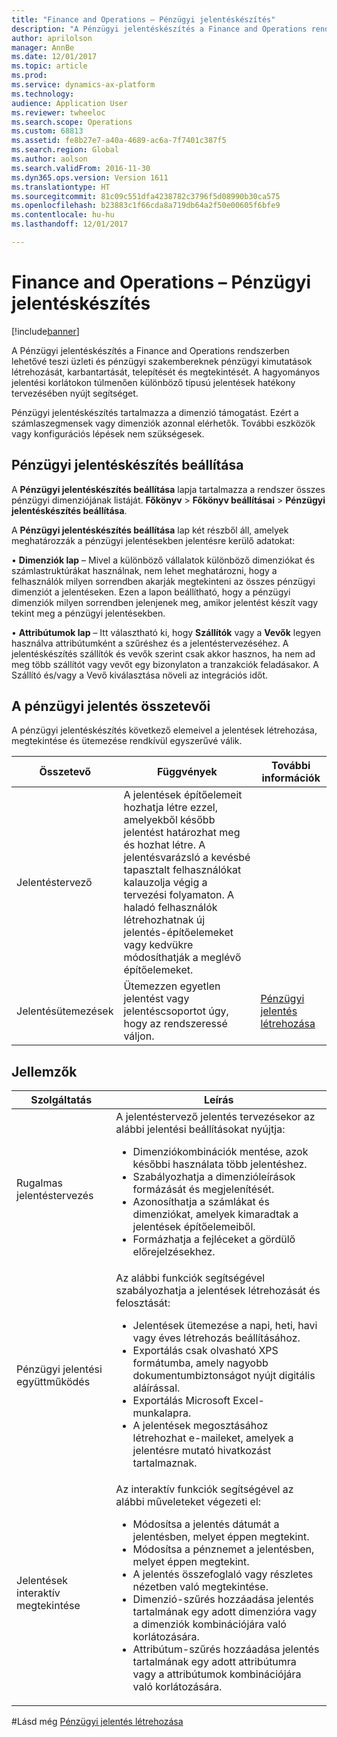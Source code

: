 ```yaml
---
title: "Finance and Operations – Pénzügyi jelentéskészítés"
description: "A Pénzügyi jelentéskészítés a Finance and Operations rendszerben lehetővé teszi üzleti és pénzügyi szakembereknek pénzügyi kimutatások létrehozását, karbantartását, telepítését és megtekintését. A hagyományos jelentési korlátokon túlmenően különböző típusú jelentések hatékony tervezésében nyújt segítséget."
author: aprilolson
manager: AnnBe
ms.date: 12/01/2017
ms.topic: article
ms.prod: 
ms.service: dynamics-ax-platform
ms.technology: 
audience: Application User
ms.reviewer: twheeloc
ms.search.scope: Operations
ms.custom: 68813
ms.assetid: fe8b27e7-a40a-4689-ac6a-7f7401c387f5
ms.search.region: Global
ms.author: aolson
ms.search.validFrom: 2016-11-30
ms.dyn365.ops.version: Version 1611
ms.translationtype: HT
ms.sourcegitcommit: 81c09c551dfa4238782c3796f5d08990b30ca575
ms.openlocfilehash: b23883c1f66cda8a719db64a2f50e00605f6bfe9
ms.contentlocale: hu-hu
ms.lasthandoff: 12/01/2017

---
```


# <a name="financial-reporting-for-finance-and-operations"></a>Finance and Operations – Pénzügyi jelentéskészítés

[!include[banner](../includes/banner.md)]


A Pénzügyi jelentéskészítés a Finance and Operations rendszerben lehetővé teszi üzleti és pénzügyi szakembereknek pénzügyi kimutatások létrehozását, karbantartását, telepítését és megtekintését. A hagyományos jelentési korlátokon túlmenően különböző típusú jelentések hatékony tervezésében nyújt segítséget.

Pénzügyi jelentéskészítés tartalmazza a dimenzió támogatást. Ezért a számlaszegmensek vagy dimenziók azonnal elérhetők. További eszközök vagy konfigurációs lépések nem szükségesek.

## <a name="financial-reporting-setup"></a>Pénzügyi jelentéskészítés beállítása
A **Pénzügyi jelentéskészítés beállítása** lapja tartalmazza a rendszer összes pénzügyi dimenziójának listáját. **Főkönyv** > **Főkönyv beállításai** > **Pénzügyi jelentéskészítés beállítása**. 

A **Pénzügyi jelentéskészítés beállítása** lap két részből áll, amelyek meghatározzák a pénzügyi jelentésekben jelentésre kerülő adatokat:

• **Dimenziók lap** – Mivel a különböző vállalatok különböző dimenziókat és számlastruktúrákat használnak, nem lehet meghatározni, hogy a felhasználók milyen sorrendben akarják megtekinteni az összes pénzügyi dimenziót a jelentéseken. Ezen a lapon beállítható, hogy a pénzügyi dimenziók milyen sorrendben jelenjenek meg, amikor jelentést készít vagy tekint meg a pénzügyi jelentésekben.

• **Attribútumok lap** – Itt választható ki, hogy **Szállítók** vagy a **Vevők** legyen használva attribútumként a szűréshez és a jelentéstervezéséhez. A jelentéskészítés szállítók és vevők szerint csak akkor hasznos, ha nem ad meg több szállítót vagy vevőt egy bizonylaton a tranzakciók feladásakor. A Szállító és/vagy a Vevő kiválasztása növeli az integrációs időt.



## <a name="financial-reporting-components"></a>A pénzügyi jelentés összetevői
A pénzügyi jelentéskészítés következő elemeivel a jelentések létrehozása, megtekintése és ütemezése rendkívül egyszerűvé válik.

| Összetevő        | Függvények                                                                                                                                                                                                                                                                           | További információk                                                                          |
|------------------|-------------------------------------------------------------------------------------------------------------------------------------------------------------------------------------------------------------------------------------------------------------------------------------|-------------------------------------------------------------------------------------------------|
| Jelentéstervező  | A jelentések építőelemeit hozhatja létre ezzel, amelyekből később jelentést határozhat meg és hozhat létre. A jelentésvarázsló a kevésbé tapasztalt felhasználókat kalauzolja végig a tervezési folyamaton. A haladó felhasználók létrehozhatnak új jelentés-építőelemeket vagy kedvükre módosíthatják a meglévő építőelemeket. |                                                                                                 |
| Jelentésütemezések | Ütemezzen egyetlen jelentést vagy jelentéscsoportot úgy, hogy az rendszeressé váljon.                                                                                                                                                                                          | [Pénzügyi jelentés létrehozása](generate-financial-report.md) |

## <a name="features"></a>Jellemzők
<table>
<thead>
<tr class="header">
<th>Szolgáltatás</th>
<th>Leírás</th>
</tr>
</thead>
<tbody>
<tr class="odd">
<td>Rugalmas jelentéstervezés</td>
<td>A jelentéstervező jelentés tervezésekor az alábbi jelentési beállításokat nyújtja:
<ul>
<li>Dimenziókombinációk mentése, azok későbbi használata több jelentéshez.</li>
<li>Szabályozhatja a dimenzióleírások formázását és megjelenítését.</li>
<li>Azonosíthatja a számlákat és dimenziókat, amelyek kimaradtak a jelentések építőelemeiből.</li>
<li>Formázhatja a fejléceket a gördülő előrejelzésekhez.</li>
</ul></td>
</tr>
<tr class="even">
<td>Pénzügyi jelentési együttműködés</td>
<td>Az alábbi funkciók segítségével szabályozhatja a jelentések létrehozását és felosztását:
<ul>
<li>Jelentések ütemezése a napi, heti, havi vagy éves létrehozás beállításához.</li>
<li>Exportálás csak olvasható XPS formátumba, amely nagyobb dokumentumbiztonságot nyújt digitális aláírással.</li>
<li>Exportálás Microsoft Excel-munkalapra.</li>
<li>A jelentések megosztásához létrehozhat e-maileket, amelyek a jelentésre mutató hivatkozást tartalmaznak.</li>
</ul></td>
</tr>
<tr class="odd">
<td>Jelentések interaktív megtekintése</td>
<td>Az interaktív funkciók segítségével az alábbi műveleteket végezeti el:
<ul>
<li>Módosítsa a jelentés dátumát a jelentésben, melyet éppen megtekint.</li>
<li>Módosítsa a pénznemet a jelentésben, melyet éppen megtekint.</li>
<li>A jelentés összefoglaló vagy részletes nézetben való megtekintése.</li>
<li>Dimenzió-szűrés hozzáadása jelentés tartalmának egy adott dimenzióra vagy a dimenziók kombinációjára való korlátozására.</li>
<li>Attribútum-szűrés hozzáadása jelentés tartalmának egy adott attribútumra vagy a attribútumok kombinációjára való korlátozására.</li>
</ul>
</td>
</tr>
</tbody>
</table>

#<a name="see-also"></a>Lásd még
[Pénzügyi jelentés létrehozása](generate-financial-report.md)





